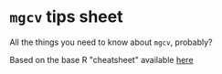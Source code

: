 `mgcv` tips sheet
=================

All the things you need to know about `mgcv`, probably?


Based on the base R "cheatsheet" available [here](https://github.com/rstudio/cheatsheets/tree/main/latex/base-r)
